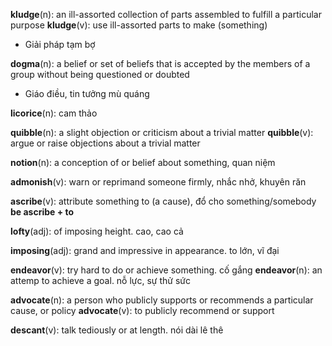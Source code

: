 **kludge**(n): an ill-assorted collection of parts assembled to fulfill a particular purpose
**kludge**(v): use ill-assorted parts to make (something)
- Giải pháp tạm bợ

**dogma**(n): a belief or set of beliefs that is accepted by the members of a group without being questioned or doubted
- Giáo điều, tin tưởng mù quáng

**licorice**(n): cam thảo

**quibble**(n): a slight objection or criticism about a trivial matter
**quibble**(v): argue or raise objections about a trivial matter

**notion**(n): a conception of or belief about something, quan niệm

**admonish**(v): warn or reprimand someone firmly, nhắc nhở, khuyên răn

**ascribe**(v): attribute something to (a cause), đổ cho something/somebody
**be ascribe + to**

**lofty**(adj): of imposing height. cao, cao cả

**imposing**(adj): grand and impressive in appearance. to lớn, vĩ đại

**endeavor**(v): try hard to do or achieve something. cố gắng
**endeavor**(n): an attemp to achieve a goal. nỗ lực, sự thử sức

**advocate**(n): a person who publicly supports or recommends a particular cause, or policy
**advocate**(v): to publicly recommend or support

**descant**(v): talk tediously or at length. nói dài lê thê


